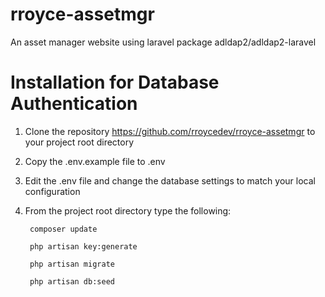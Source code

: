 # rroyce-assetmgr
An asset manager website using laravel package adldap2/adldap2-laravel

Installation for Database Authentication 
========================================

1. Clone the repository https://github.com/rroycedev/rroyce-assetmgr to your project root directory
2. Copy the .env.example file to .env
3. Edit the .env file and change the database settings to match your local configuration
4. From the project root directory type the following:

        composer update

        php artisan key:generate
        
        php artisan migrate
        
        php artisan db:seed
